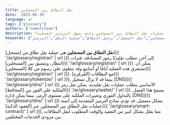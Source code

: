 ```yaml
---
title: نقل النطاق بين المسجلين
date: '2025-06-30'
language: ar
tags: ["glossary"]
authors: ["namefiteam"]
description: ما هي عمليات نقل النطاق بين المسجلين وكيف يسهل الترميز العملية؟
keywords: ["نقل النطاق بين المسجلين","نقل المسجل","ترحيل النطاق","عملية النقل","الترميز"]
---
```


**نقل النطاق بين المسجلين** هي عملية نقل نطاق من [مسجل]({{ '/ar/glossary/registrar/' | url }}) إلى آخر، تتطلب تقليديًا رموز المصادقة، فترات انتظار، وتنسيق بين [المسجلين]({{ '/ar/glossary/registrar/' | url }}). يمكن أن تستغرق هذه العملية أيامًا أو أسابيع وقد تنطوي على رسوم من كلا [المسجلين]({{ '/ar/glossary/registrar/' | url }}). مع النطاقات [المُرمّزة]({{ '/ar/glossary/tokenize/' | url }}), بينما قد لا يزال تسجيل [DNS]({{ '/ar/glossary/dns/' | url }}) الأساسي يتطلب عمليات نقل تقليدية، يمكن نقل رمز الملكية على الفور بين [المحافظ]({{ '/ar/glossary/wallet/' | url }}). يسمح هذا الفصل بالتداول الفوري وتغييرات الملكية على مستوى الرمز، بينما يمكن إدارة [DNS]({{ '/ar/glossary/dns/' | url }}) بشكل منفصل. قد تؤدي نماذج الترميز المتقدمة إلى أتمتة عمليات نقل النطاق بين المسجلين عبر [العقود الذكية]({{ '/ar/glossary/smart-contract/' | url }}), مما يقلل بشكل كبير من التعقيد والوقت المطلوب لنقل النطاقات بين مزودي الخدمات المختلفين.